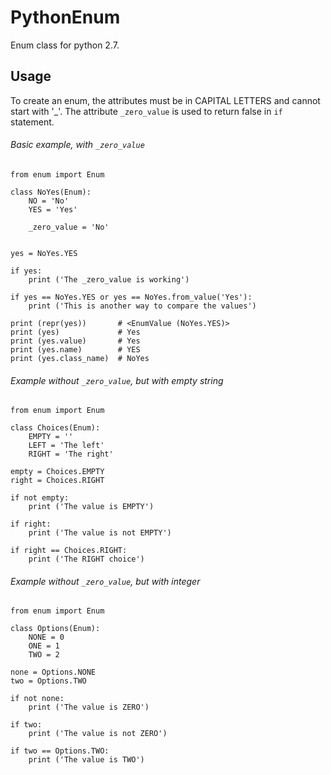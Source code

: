 # PythonEnum
Enum class for python 2.7.

## Usage

To create an enum, the attributes must be in CAPITAL LETTERS and cannot start with '_'.
The attribute `_zero_value` is used to return false in `if` statement.

###### Basic example, with `_zero_value`
```
from enum import Enum

class NoYes(Enum):
    NO = 'No'
    YES = 'Yes'
    
    _zero_value = 'No'


yes = NoYes.YES

if yes:
    print ('The _zero_value is working')

if yes == NoYes.YES or yes == NoYes.from_value('Yes'):
    print ('This is another way to compare the values')

print (repr(yes))       # <EnumValue (NoYes.YES)>
print (yes)             # Yes
print (yes.value)       # Yes
print (yes.name)        # YES
print (yes.class_name)  # NoYes
```

###### Example without `_zero_value`, but with empty string
```
from enum import Enum

class Choices(Enum):
    EMPTY = ''
    LEFT = 'The left'
    RIGHT = 'The right'

empty = Choices.EMPTY
right = Choices.RIGHT

if not empty:
    print ('The value is EMPTY')

if right:
    print ('The value is not EMPTY')

if right == Choices.RIGHT:
    print ('The RIGHT choice')
```

###### Example without `_zero_value`, but with integer
```
from enum import Enum

class Options(Enum):
    NONE = 0
    ONE = 1
    TWO = 2

none = Options.NONE
two = Options.TWO

if not none:
    print ('The value is ZERO')

if two:
    print ('The value is not ZERO')

if two == Options.TWO:
    print ('The value is TWO')
```
